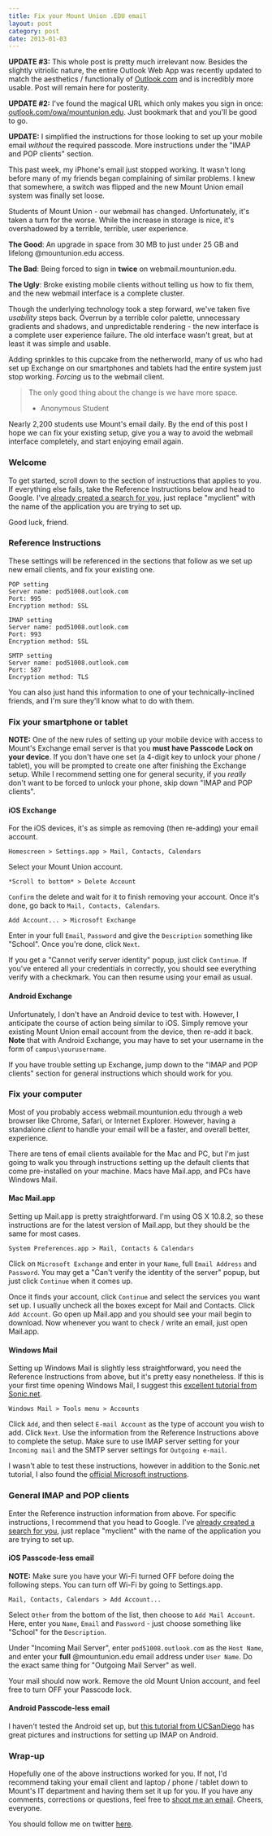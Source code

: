 ```yaml
---
title: Fix your Mount Union .EDU email
layout: post
category: post
date: 2013-01-03
---
```

**UPDATE #3:** This whole post is pretty much irrelevant now. Besides the slightly vitriolic nature, the entire Outlook Web App was recently updated to match the aesthetics / functionally of [Outlook.com](http://outlook.com) and is incredibly more usable. Post will remain here for posterity.

**UPDATE #2:** I've found the magical URL which only makes you sign in once: [outlook.com/owa/mountunion.edu](http://outlook.com/owa/mountunion.edu). Just bookmark that and you'll be good to go.

**UPDATE:** I simplified the instructions for those looking to set up your mobile email *without* the required passcode. More instructions under the "IMAP and POP clients" section.

This past week, my iPhone's email just stopped working. It wasn't long before many of my friends began complaining of similar problems. I knew that somewhere, a switch was flipped and the new Mount Union email system was finally set loose.

Students of Mount Union - our webmail has changed. Unfortunately, it's taken a turn for the worse. While the increase in storage is nice, it's overshadowed by a terrible, terrible, user experience.

**The Good**: An upgrade in space from 30 MB to just under 25 GB and lifelong @mountunion.edu access.

**The Bad**: Being forced to sign in **twice** on webmail.mountunion.edu.

**The Ugly**: Broke existing mobile clients without telling us how to fix them, and the new webmail interface is a complete cluster.

Though the underlying technology took a step forward, we've taken five *usability* steps back. Overrun by a terrible color palette, unnecessary gradients and shadows, and unpredictable rendering - the new interface is a complete user experience failure. The old interface wasn't great, but at least it was simple and usable.

Adding sprinkles to this cupcake from the netherworld, many of us who had set up Exchange on our smartphones and tablets had the entire system just stop working. *Forcing* us to the webmail client.

> The only good thing about the change is we have more space.
> - Anonymous Student

Nearly 2,200 students use Mount's email daily. By the end of this post I hope we can fix your existing setup, give you a way to avoid the webmail interface completely, and start enjoying email again.

### Welcome

To get started, scroll down to the section of instructions that applies to you. If everything else fails, take the Reference Instructions below and head to Google. I've [already created a search for you](https://www.google.com/search?q=imap+setup+for+myclient), just replace "myclient" with the name of the application you are trying to set up.

Good luck, friend.

### Reference Instructions

These settings will be referenced in the sections that follow as we set up new email clients, and fix your existing one.

    POP setting
    Server name: pod51008.outlook.com
    Port: 995
    Encryption method: SSL

    IMAP setting
    Server name: pod51008.outlook.com
    Port: 993
    Encryption method: SSL

    SMTP setting
    Server name: pod51008.outlook.com
    Port: 587
    Encryption method: TLS

You can also just hand this information to one of your technically-inclined friends, and I'm sure they'll know what to do with them.

### Fix your smartphone or tablet

**NOTE:** One of the new rules of setting up your mobile device with access to Mount's Exchange email server is that you **must have Passcode Lock on your device**. If you don't have one set (a 4-digit key to unlock your phone / tablet), you will be prompted to create one after finishing the Exchange setup. While I recommend setting one for general security, if you *really* don't want to be forced to unlock your phone, skip down "IMAP and POP clients".

#### iOS Exchange

For the iOS devices, it's as simple as removing (then re-adding) your email account.

    Homescreen > Settings.app > Mail, Contacts, Calendars

Select your Mount Union account.

    *Scroll to bottom* > Delete Account

`Confirm` the delete and wait for it to finish removing your account. Once it's done, go back to `Mail, Contacts, Calendars`.

    Add Account... > Microsoft Exchange

Enter in your full `Email`, `Password` and give the `Description` something like "School". Once you're done, click `Next`.

If you get a "Cannot verify server identity" popup, just click `Continue`. If you've entered all your credentials in correctly, you should see everything verify with a checkmark. You can then resume using your email as usual.

#### Android Exchange

Unfortunately, I don't have an Android device to test with. However, I anticipate the course of action being similar to iOS. Simply remove your existing Mount Union email account from the device, then re-add it back. **Note** that with Android Exchange, you may have to set your username in the form of `campus\yourusername`.

If you have trouble setting up Exchange, jump down to the "IMAP and POP clients" section for general instructions which should work for you.

### Fix your computer

Most of you probably access webmail.mountunion.edu through a web browser like Chrome, Safari, or Internet Explorer. However, having a standalone *client* to handle your email will be a faster, and overall better, experience.

There are tens of email clients available for the Mac and PC, but I'm just going to walk you through instructions setting up the default clients that come pre-installed on your machine. Macs have Mail.app, and PCs have Windows Mail.


#### Mac Mail.app

Setting up Mail.app is pretty straightforward. I'm using OS X 10.8.2, so these instructions are for the latest version of Mail.app, but they should be the same for most cases.

    System Preferences.app > Mail, Contacts & Calendars

Click on `Microsoft Exchange` and enter in your `Name`, full `Email Address` and `Password`. You may get a "Can't verify the identity of the server" popup, but just click `Continue` when it comes up.

Once it finds your account, click `Continue` and select the services you want set up. I usually uncheck all the boxes except for Mail and Contacts. Click `Add Account`. Go open up Mail.app and you should see your mail begin to download. Now whenever you want to check / write an email, just open Mail.app.

#### Windows Mail

Setting up Windows Mail is slightly less straightforward, you need the Reference Instructions from above, but it's pretty easy nonetheless. If this is your first time opening Windows Mail, I suggest this [excellent tutorial from Sonic.net](https://wiki.sonic.net/wiki/Windows_Mail_IMAP_Settings).

    Windows Mail > Tools menu > Accounts

Click `Add`, and then select `E-mail Account` as the type of account you wish to add. Click `Next`. Use the information from the Reference Instructions above to complete the setup. Make sure to use IMAP server setting for your `Incoming mail` and the SMTP server settings for `Outgoing e-mail`.

I wasn't able to test these instructions, however in addition to the Sonic.net tutorial, I also found the [official Microsoft instructions](http://windows.microsoft.com/en-US/windows-vista/Windows-Mail-setting-up-an-account-from-start-to-finish).

### General IMAP and POP clients

Enter the Reference instruction information from above. For specific instructions, I recommend that you head to Google. I've [already created a search for you](https://www.google.com/search?q=imap+setup+for+myclient), just replace "myclient" with the name of the application you are trying to set up.

#### iOS Passcode-less email

**NOTE:** Make sure you have your Wi-Fi turned OFF before doing the following steps. You can turn off Wi-Fi by going to Settings.app.

    Mail, Contacts, Calendars > Add Account...

Select `Other` from the bottom of the list, then choose to `Add Mail Account`. Here, enter you `Name`, `Email` and `Password` - just choose something like "School" for the `Description`.

Under "Incoming Mail Server", enter `pod51008.outlook.com` as the `Host Name`, and enter your **full** @mountunion.edu email address under `User Name`. Do the exact same thing for "Outgoing Mail Server" as well.

Your mail should now work. Remove the old Mount Union account, and feel free to turn OFF your Passcode lock.

#### Android Passcode-less email

I haven't tested the Android set up, but [this tutorial from UCSanDiego](http://blink.ucsd.edu/technology/email/mobile/android-imap.html) has great pictures and instructions for setting up IMAP on Android.

### Wrap-up

Hopefully one of the above instructions worked for you. If not, I'd recommend taking your email client and laptop / phone / tablet down to Mount's IT department and having them set it up for you. If you have any comments, corrections or questions, feel free to [shoot me an email](/colophon). Cheers, everyone.

You should follow me on twitter [here](http://twitter.com/dreger).
